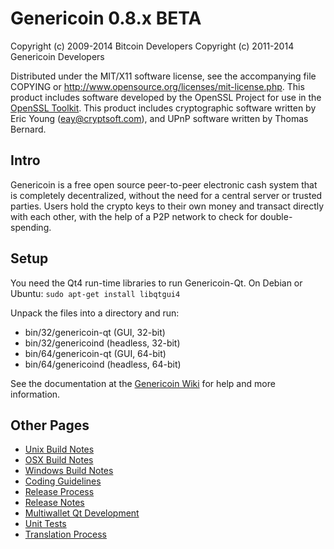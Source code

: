 Genericoin 0.8.x BETA
====================

Copyright (c) 2009-2014 Bitcoin Developers
Copyright (c) 2011-2014 Genericoin Developers

Distributed under the MIT/X11 software license, see the accompanying
file COPYING or http://www.opensource.org/licenses/mit-license.php.
This product includes software developed by the OpenSSL Project for use in the [OpenSSL Toolkit](http://www.openssl.org/). This product includes
cryptographic software written by Eric Young ([eay@cryptsoft.com](mailto:eay@cryptsoft.com)), and UPnP software written by Thomas Bernard.


Intro
---------------------
Genericoin is a free open source peer-to-peer electronic cash system that is
completely decentralized, without the need for a central server or trusted
parties.  Users hold the crypto keys to their own money and transact directly
with each other, with the help of a P2P network to check for double-spending.


Setup
---------------------
You need the Qt4 run-time libraries to run Genericoin-Qt. On Debian or Ubuntu:
	`sudo apt-get install libqtgui4`

Unpack the files into a directory and run:

- bin/32/genericoin-qt (GUI, 32-bit)
- bin/32/genericoind (headless, 32-bit)
- bin/64/genericoin-qt (GUI, 64-bit)
- bin/64/genericoind (headless, 64-bit)

See the documentation at the [Genericoin Wiki](http://genericoin.info)
for help and more information.


Other Pages
---------------------
- [Unix Build Notes](build-unix.md)
- [OSX Build Notes](build-osx.md)
- [Windows Build Notes](build-msw.md)
- [Coding Guidelines](coding.md)
- [Release Process](release-process.md)
- [Release Notes](release-notes.md)
- [Multiwallet Qt Development](multiwallet-qt.md)
- [Unit Tests](unit-tests.md)
- [Translation Process](translation_process.md)
